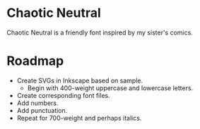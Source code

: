 # Chaotic Neutral

Chaotic Neutral is a friendly font
inspired by my sister's comics.

# Roadmap

- Create SVGs in Inkscape based on sample.
    - Begin with 400-weight uppercase and lowercase letters.
- Create corresponding font files.
- Add numbers.
- Add punctuation.
- Repeat for 700-weight and perhaps italics.
